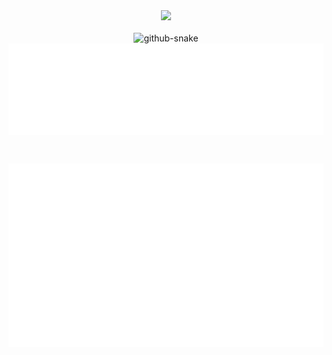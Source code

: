<div align="center">

  <!-- knock code pictures 敲代码的图片 -->
  <picture>
    <source media="(prefers-color-scheme: dark)" srcset="https://cdn.jsdelivr.net/gh/sun0225SUN/sun0225SUN/assets/images/coding.gif" />
    <source media="(prefers-color-scheme: light)" srcset="https://cdn.jsdelivr.net/gh/sun0225SUN/sun0225SUN/assets/images/developer.svg" height="225px" />
    <img src="https://cdn.jsdelivr.net/gh/sun0225SUN/sun0225SUN/assets/images/coding.gif" />
  </picture>

  <!-- for beauty 留个空行好看点 -->
  <div>&nbsp;</div>

  <!-- Snake Code Contribution Map 贪吃蛇代码贡献图 -->
  <picture>
    <source media="(prefers-color-scheme: dark)" srcset="https://cdn.jsdelivr.net/gh/sun0225SUN/sun0225SUN/profile-snake-contrib/github-contribution-grid-snake-dark.svg" />
    <source media="(prefers-color-scheme: light)" srcset="https://cdn.jsdelivr.net/gh/sun0225SUN/sun0225SUN/profile-snake-contrib/github-contribution-grid-snake.svg" />
    <img alt="github-snake" src="https://cdn.jsdelivr.net/gh/sun0225SUN/sun0225SUN/profile-snake-contrib/github-contribution-grid-snake-dark.svg" />
  </picture>

  <div style="font-size: 0">
  <img src="https://raw.githubusercontent.com/xiaofengsoft/github-stats/master/generated/languages.svg#gh-dark-mode-only" style="display: inline-block;width: 50%; height: auto; alt="语言">
  <img src="https://raw.githubusercontent.com/xiaofengsoft/github-stats/master/generated/overview.svg#gh-dark-mode-only" style="display: inline-block;width: 50%; height: auto; alt="语言">
</div>

</div>


![]()

![](https://raw.githubusercontent.com/xiaofengsoft/github-stats/master/generated/languages.svg#gh-light-mode-only)
